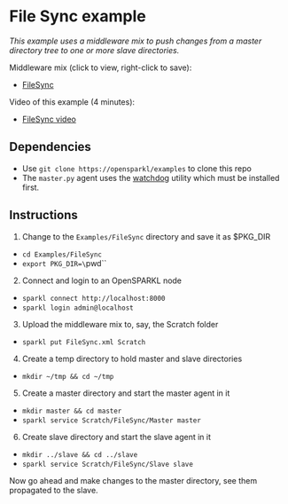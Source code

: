 # File Sync example
_This example uses a middleware mix to push changes from a master directory
tree to one or more slave directories._

Middleware mix (click to view, right-click to save):

* [FileSync](https://rawgit.com/jacobythwaites/examples/file_sync/Examples/FileSync/FileSync.xml)

Video of this example (4 minutes):

* [FileSync video](https://vimeo.com/289874337)

## Dependencies

* Use `git clone https://opensparkl/examples` to clone this repo
* The `master.py` agent uses the [watchdog](https://pythonhosted.org/watchdog/) utility which
  must be installed first.

## Instructions
1. Change to the `Examples/FileSync` directory and save it as $PKG_DIR
  * `cd Examples/FileSync`
  * `export PKG_DIR=\`pwd\``
2. Connect and login to an OpenSPARKL node
  * `sparkl connect http://localhost:8000`
  * `sparkl login admin@localhost`
3. Upload the middleware mix to, say, the Scratch folder
  * `sparkl put FileSync.xml Scratch`
4. Create a temp directory to hold master and slave directories
  * `mkdir ~/tmp && cd ~/tmp`
5. Create a master directory and start the master agent in it
  * `mkdir master && cd master`
  * `sparkl service Scratch/FileSync/Master master`
6. Create slave directory and start the slave agent in it
  * `mkdir ../slave && cd ../slave`
  * `sparkl service Scratch/FileSync/Slave slave`

Now go ahead and make changes to the master directory, see them 
propagated to the slave.
